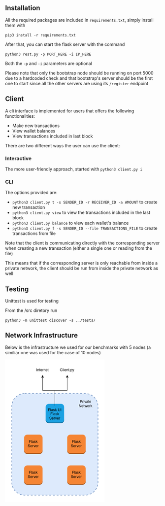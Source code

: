 ## Installation

All the required packages are included in `requirements.txt`, simply install them with 

`pip3 install -r requirements.txt`

After that, you can start the flask server with the command

`python3 rest.py -p PORT_HERE -i IP_HERE`

Both the `-p` and `-i` parameters are optional

Please note that only the bootstrap node should be running on port 5000 due to a hardcoded 
check and that bootstrap's server should be the first one to start since all the other servers
are using its `/register` endpoint

## Client

A cli interface is implemented for users that offers the following functionalities:
- Make new transactions
- View wallet balances
- View transactions included in last block

There are two different ways the user can use the client:
### Interactive
The more user-friendly approach, started with `python3 client.py i`


### CLI 
The options provided are:
- `python3 client.py t -s SENDER_ID -r RECEIVER_ID -a AMOUNT` to create new transaction
- `python3 client.py view` to view the transactions included in the last block
- `python3 client.py balance` to view each wallet's balance
- `python3 client.py f -s SENDER_ID --file TRANSACTIONS_FILE` to create transactions from file

Note that the client is communicating directly with the corresponding server when creating a new transaction 
(either a single one or reading from the file)

This means that if the corresponding server is only reachable from inside a private network, the client should be run
from inside the private network as well

## Testing

Unittest is used for testing

From the /src diretory run

``python3 -m unittest discover -s ../tests/``

## Network Infrastructure

Below is the infrastructure we used for our benchmarks with 5 nodes (a similiar one was used for the case of 10 nodes)

![Infrastructure Diagram](docs/infrastructure.png)